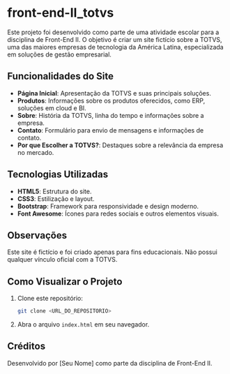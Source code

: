 # front-end-II_totvs

Este projeto foi desenvolvido como parte de uma atividade escolar para a disciplina de Front-End II. O objetivo é criar um site fictício sobre a TOTVS, uma das maiores empresas de tecnologia da América Latina, especializada em soluções de gestão empresarial.

## Funcionalidades do Site

- **Página Inicial**: Apresentação da TOTVS e suas principais soluções.
- **Produtos**: Informações sobre os produtos oferecidos, como ERP, soluções em cloud e BI.
- **Sobre**: História da TOTVS, linha do tempo e informações sobre a empresa.
- **Contato**: Formulário para envio de mensagens e informações de contato.
- **Por que Escolher a TOTVS?**: Destaques sobre a relevância da empresa no mercado.

## Tecnologias Utilizadas

- **HTML5**: Estrutura do site.
- **CSS3**: Estilização e layout.
- **Bootstrap**: Framework para responsividade e design moderno.
- **Font Awesome**: Ícones para redes sociais e outros elementos visuais.

## Observações

Este site é fictício e foi criado apenas para fins educacionais. Não possui qualquer vínculo oficial com a TOTVS.

## Como Visualizar o Projeto

1. Clone este repositório:
   ```bash
   git clone <URL_DO_REPOSITORIO>
   ```
2. Abra o arquivo `index.html` em seu navegador.

## Créditos

Desenvolvido por [Seu Nome] como parte da disciplina de Front-End II.